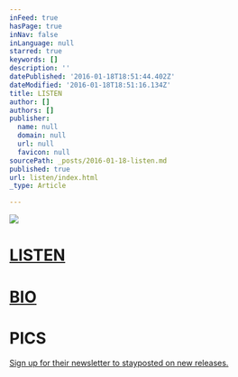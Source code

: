 ```yaml
---
inFeed: true
hasPage: true
inNav: false
inLanguage: null
starred: true
keywords: []
description: ''
datePublished: '2016-01-18T18:51:44.402Z'
dateModified: '2016-01-18T18:51:16.134Z'
title: LISTEN
author: []
authors: []
publisher:
  name: null
  domain: null
  url: null
  favicon: null
sourcePath: _posts/2016-01-18-listen.md
published: true
url: listen/index.html
_type: Article

---
```

![](https://the-grid-user-content.s3-us-west-2.amazonaws.com/b1bdd06b-69d4-4923-8924-c656438e8eb1.jpg)

# [LISTEN][0]

# [BIO][1]

# PICS

[Sign up for their newsletter to ][1][stay][2][posted on new releases.][1]

[0]: https://entheois.bandcamp.com/
[1]: null
[2]: http://eepurl.com/bNaYmb